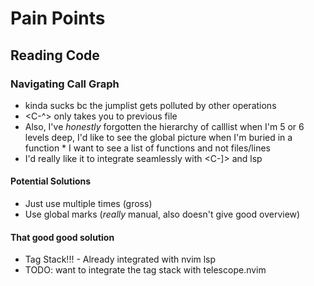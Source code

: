 # Pain Points

## Reading Code

### Navigating Call Graph

* <C-o> kinda sucks bc the jumplist gets polluted by other operations
* <C-^> only takes you to previous file
* Also, I've _honestly_ forgotten the hierarchy of calllist when I'm 5 or 6 levels deep, I'd like to see the global picture when I'm buried in a function
        * I want to see a list of functions and not files/lines
* I'd really like it to integrate seamlessly with <C-]> and lsp

#### Potential Solutions
* Just use <C-o> multiple times (gross)
* Use global marks (_really_ manual, also doesn't give good overview)

#### That good good solution
* Tag Stack!!! - Already integrated with nvim lsp
* TODO: want to integrate the tag stack with telescope.nvim
